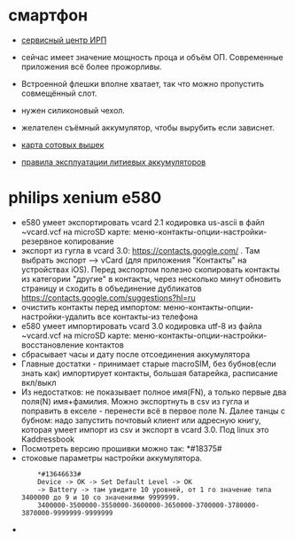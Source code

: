 # смартфон

* [сервисный центр ИРП](https://www.irp.ru/)
* сейчас имеет значение мощность проца и объём ОП. Современные приложения всё более прожорливы.
* Встроенной флешки вполне хватает, так что можно пропустить совмещённый слот.
* нужен силиконовый чехол.
* желателен съёмный аккумулятор, чтобы вырубить если зависнет.
* [карта сотовых вышек](https://www.cellmapper.net/map?MCC=250&MNC=1&type=GSM&latitude=55.54235055494249&longitude=37.08447074183354&zoom=16&showTowers=true&showTowerLabels=false&clusterEnabled=true&tilesEnabled=true&showOrphans=false&showNoFrequencyOnly=false&showFrequencyOnly=false&showBandwidthOnly=false&DateFilterType=Last&showHex=false&showVerifiedOnly=false&showUnverifiedOnly=false&showLTECAOnly=false&showENDCOnly=false&showBand=0&mapType=undefined&showSectorColours=true)

 * [правила эксплуатации литиевых аккумуляторов](https://4pda.ru/2008/10/08/1155/)

# philips xenium e580


 * e580 умеет экспортировать vcard 2.1 кодировка us-ascii в файл ~vcard.vcf на microSD карте: меню-контакты-опции-настройки-резервное копирование
 * экспорт из гугла в vcard 3.0: https://contacts.google.com/ . Там выбрать экспорт --> vCard (для приложения "Контакты" на устройствах iOS). Перед экспортом полезно скопировать контакты из категории "другие" в контакты, через несколько минут обновить страницу и сходить в объединение дубликатов https://contacts.google.com/suggestions?hl=ru
 * очистить контакты перед импортом: меню-контакты-опции-настройки-удалить все контакты-из телефона
 * e580 умеет импортировать vcard 3.0 кодировка utf-8 из файла ~vcard.vcf на microSD карте: меню-контакты-опции-настройки-восстановление контактов
 * сбрасывает часы и дату после отсоединения аккумулятора
 * Главные достатки - принимает старые macroSIM, без бубнов(если знать как) импортирует контакты, большая батарейка, расписание вкл/выкл
 * Из недостатков: не показывает полное имя(FN), а только первые два поля(N) имя+фамилия. Можно экспортнуть в csv из гугла и поправить в екселе - перенести всё в первое поле N. Далее танцы с бубном: надо запустить почтовый клиент или адресную книгу, которая умеет импорт из csv и экспорт в vcard 3.0. Под linux это Kaddressbook
 * Посмотреть версию прошивки можно так: *#18375# 
 * стоковые параметры настройки аккумулятора.
	```
		*#13646633#
		Device -> OK -> Set Default Level -> OK
		-> Battery -> там увидите 10 уровней, от 1 го значение типа 3400000 до 9 и 10 со значениями 9999999.
		3400000-3500000-3550000-3600000-3650000-3700000-3780000-3870000-9999999-9999999
	```
 * 

